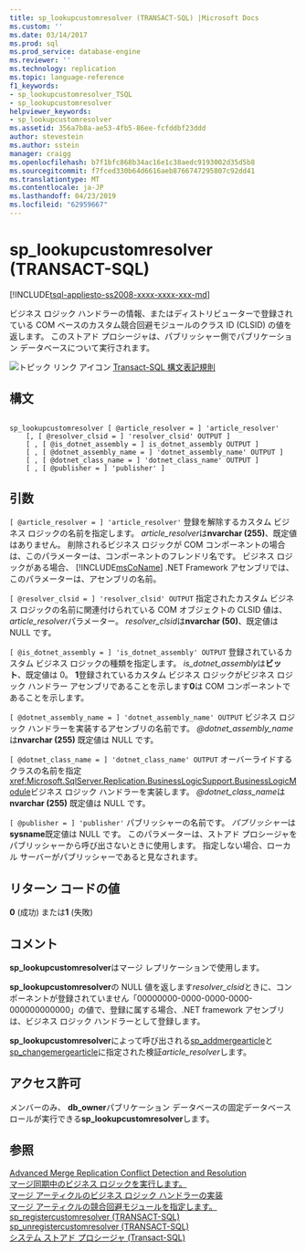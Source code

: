 ```yaml
---
title: sp_lookupcustomresolver (TRANSACT-SQL) |Microsoft Docs
ms.custom: ''
ms.date: 03/14/2017
ms.prod: sql
ms.prod_service: database-engine
ms.reviewer: ''
ms.technology: replication
ms.topic: language-reference
f1_keywords:
- sp_lookupcustomresolver_TSQL
- sp_lookupcustomresolver
helpviewer_keywords:
- sp_lookupcustomresolver
ms.assetid: 356a7b8a-ae53-4fb5-86ee-fcfddbf23ddd
author: stevestein
ms.author: sstein
manager: craigg
ms.openlocfilehash: b7f1bfc868b34ac16e1c38aedc9193002d35d5b8
ms.sourcegitcommit: f7fced330b64d6616aeb8766747295807c92dd41
ms.translationtype: MT
ms.contentlocale: ja-JP
ms.lasthandoff: 04/23/2019
ms.locfileid: "62959667"
---
```

# <a name="splookupcustomresolver-transact-sql"></a>sp_lookupcustomresolver (TRANSACT-SQL)
[!INCLUDE[tsql-appliesto-ss2008-xxxx-xxxx-xxx-md](../../includes/tsql-appliesto-ss2008-xxxx-xxxx-xxx-md.md)]

  ビジネス ロジック ハンドラーの情報、またはディストリビューターで登録されている COM ベースのカスタム競合回避モジュールのクラス ID (CLSID) の値を返します。 このストアド プロシージャは、パブリッシャー側でパブリケーション データベースについて実行されます。  
  
 ![トピック リンク アイコン](../../database-engine/configure-windows/media/topic-link.gif "トピック リンク アイコン") [Transact-SQL 構文表記規則](../../t-sql/language-elements/transact-sql-syntax-conventions-transact-sql.md)  
  
## <a name="syntax"></a>構文  
  
```  
  
sp_lookupcustomresolver [ @article_resolver = ] 'article_resolver'   
    [, [ @resolver_clsid = ] 'resolver_clsid' OUTPUT ]  
    [ , [ @is_dotnet_assembly = ] is_dotnet_assembly OUTPUT ]  
    [ , [ @dotnet_assembly_name = ] 'dotnet_assembly_name' OUTPUT ]  
    [ , [ @dotnet_class_name = ] 'dotnet_class_name' OUTPUT ]  
    [ , [ @publisher = ] 'publisher' ]  
```  
  
## <a name="arguments"></a>引数  
`[ @article_resolver = ] 'article_resolver'` 登録を解除するカスタム ビジネス ロジックの名前を指定します。 *article_resolver*は**nvarchar (255)**、既定値はありません。 削除されるビジネス ロジックが COM コンポーネントの場合は、このパラメーターは、コンポーネントのフレンドリ名です。 ビジネス ロジックがある場合、 [!INCLUDE[msCoName](../../includes/msconame-md.md)] .NET Framework アセンブリでは、このパラメーターは、アセンブリの名前。  
  
`[ @resolver_clsid = ] 'resolver_clsid' OUTPUT` 指定されたカスタム ビジネス ロジックの名前に関連付けられている COM オブジェクトの CLSID 値は、 *article_resolver*パラメーター。 *resolver_clsid*は**nvarchar (50)**、既定値は NULL です。  
  
`[ @is_dotnet_assembly = ] 'is_dotnet_assembly' OUTPUT` 登録されているカスタム ビジネス ロジックの種類を指定します。 *is_dotnet_assembly*は**ビット**、既定値は 0。 **1**登録されているカスタム ビジネス ロジックがビジネス ロジック ハンドラー アセンブリであることを示します**0**は COM コンポーネントであることを示します。  
  
`[ @dotnet_assembly_name = ] 'dotnet_assembly_name' OUTPUT` ビジネス ロジック ハンドラーを実装するアセンブリの名前です。 *@dotnet_assembly_name*は**nvarchar (255)** 既定値は NULL です。  
  
`[ @dotnet_class_name = ] 'dotnet_class_name' OUTPUT` オーバーライドするクラスの名前を指定<xref:Microsoft.SqlServer.Replication.BusinessLogicSupport.BusinessLogicModule>ビジネス ロジック ハンドラーを実装します。 *@dotnet_class_name*は**nvarchar (255)** 既定値は NULL です。  
  
`[ @publisher = ] 'publisher'` パブリッシャーの名前です。 *パブリッシャー*は**sysname**既定値は NULL です。 このパラメーターは、ストアド プロシージャをパブリッシャーから呼び出さないときに使用します。 指定しない場合、ローカル サーバーがパブリッシャーであると見なされます。  
  
## <a name="return-code-values"></a>リターン コードの値  
 **0** (成功) または**1** (失敗)  
  
## <a name="remarks"></a>コメント  
 **sp_lookupcustomresolver**はマージ レプリケーションで使用します。  
  
 **sp_lookupcustomresolver**の NULL 値を返します*resolver_clsid*ときに、コンポーネントが登録されていません「00000000-0000-0000-0000-000000000000」の値で、登録に属する場合、.NET framework アセンブリは、ビジネス ロジック ハンドラーとして登録します。  
  
 **sp_lookupcustomresolver**によって呼び出される[sp_addmergearticle](../../relational-databases/system-stored-procedures/sp-addmergearticle-transact-sql.md)と[sp_changemergearticle](../../relational-databases/system-stored-procedures/sp-changemergearticle-transact-sql.md)に指定された検証*article_resolver*します。  
  
## <a name="permissions"></a>アクセス許可  
 メンバーのみ、 **db_owner**パブリケーション データベースの固定データベース ロールが実行できる**sp_lookupcustomresolver**します。  
  
## <a name="see-also"></a>参照  
 [Advanced Merge Replication Conflict Detection and Resolution](../../relational-databases/replication/merge/advanced-merge-replication-conflict-detection-and-resolution.md)   
 [マージ同期中のビジネス ロジックを実行します。](../../relational-databases/replication/merge/execute-business-logic-during-merge-synchronization.md)   
 [マージ アーティクルのビジネス ロジック ハンドラーの実装](../../relational-databases/replication/implement-a-business-logic-handler-for-a-merge-article.md)   
 [マージ アーティクルの競合回避モジュールを指定します。](../../relational-databases/replication/publish/specify-a-merge-article-resolver.md)   
 [sp_registercustomresolver &#40;TRANSACT-SQL&#41;](../../relational-databases/system-stored-procedures/sp-registercustomresolver-transact-sql.md)   
 [sp_unregistercustomresolver &#40;TRANSACT-SQL&#41;](../../relational-databases/system-stored-procedures/sp-unregistercustomresolver-transact-sql.md)   
 [システム ストアド プロシージャ &#40;Transact-SQL&#41;](../../relational-databases/system-stored-procedures/system-stored-procedures-transact-sql.md)  
  
  

